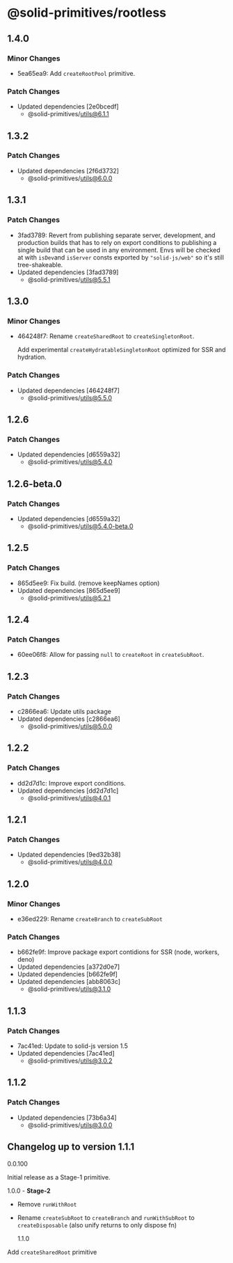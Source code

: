 # @solid-primitives/rootless

## 1.4.0

### Minor Changes

- 5ea65ea9: Add `createRootPool` primitive.

### Patch Changes

- Updated dependencies [2e0bcedf]
  - @solid-primitives/utils@6.1.1

## 1.3.2

### Patch Changes

- Updated dependencies [2f6d3732]
  - @solid-primitives/utils@6.0.0

## 1.3.1

### Patch Changes

- 3fad3789: Revert from publishing separate server, development, and production builds that has to rely on export conditions
  to publishing a single build that can be used in any environment.
  Envs will be checked at with `isDev`and `isServer` consts exported by `"solid-js/web"` so it's still tree-shakeable.
- Updated dependencies [3fad3789]
  - @solid-primitives/utils@5.5.1

## 1.3.0

### Minor Changes

- 464248f7: Rename `createSharedRoot` to `createSingletonRoot`.

  Add experimental `createHydratableSingletonRoot` optimized for SSR and hydration.

### Patch Changes

- Updated dependencies [464248f7]
  - @solid-primitives/utils@5.5.0

## 1.2.6

### Patch Changes

- Updated dependencies [d6559a32]
  - @solid-primitives/utils@5.4.0

## 1.2.6-beta.0

### Patch Changes

- Updated dependencies [d6559a32]
  - @solid-primitives/utils@5.4.0-beta.0

## 1.2.5

### Patch Changes

- 865d5ee9: Fix build. (remove keepNames option)
- Updated dependencies [865d5ee9]
  - @solid-primitives/utils@5.2.1

## 1.2.4

### Patch Changes

- 60ee06f8: Allow for passing `null` to `createRoot` in `createSubRoot`.

## 1.2.3

### Patch Changes

- c2866ea6: Update utils package
- Updated dependencies [c2866ea6]
  - @solid-primitives/utils@5.0.0

## 1.2.2

### Patch Changes

- dd2d7d1c: Improve export conditions.
- Updated dependencies [dd2d7d1c]
  - @solid-primitives/utils@4.0.1

## 1.2.1

### Patch Changes

- Updated dependencies [9ed32b38]
  - @solid-primitives/utils@4.0.0

## 1.2.0

### Minor Changes

- e36ed229: Rename `createBranch` to `createSubRoot`

### Patch Changes

- b662fe9f: Improve package export contidions for SSR (node, workers, deno)
- Updated dependencies [a372d0e7]
- Updated dependencies [b662fe9f]
- Updated dependencies [abb8063c]
  - @solid-primitives/utils@3.1.0

## 1.1.3

### Patch Changes

- 7ac41ed: Update to solid-js version 1.5
- Updated dependencies [7ac41ed]
  - @solid-primitives/utils@3.0.2

## 1.1.2

### Patch Changes

- Updated dependencies [73b6a34]
  - @solid-primitives/utils@3.0.0

## Changelog up to version 1.1.1

0.0.100

Initial release as a Stage-1 primitive.

1.0.0 - **Stage-2**

- Remove `runWithRoot`
- Rename `createSubRoot` to `createBranch` and `runWithSubRoot` to `createDisposable` (also unify returns to only dispose fn)

  1.1.0

Add `createSharedRoot` primitive
